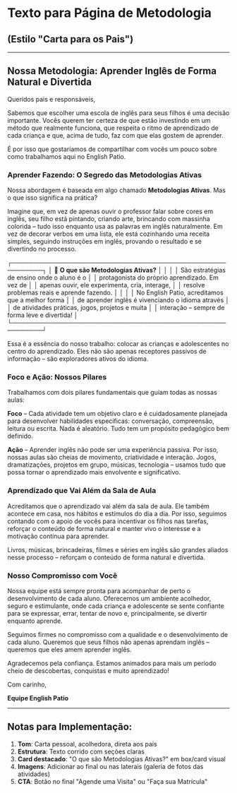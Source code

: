 # Texto para Página de Metodologia
## (Estilo "Carta para os Pais")

---

## Nossa Metodologia: Aprender Inglês de Forma Natural e Divertida

Queridos pais e responsáveis,

Sabemos que escolher uma escola de inglês para seus filhos é uma decisão importante. Vocês querem ter certeza de que estão investindo em um método que realmente funciona, que respeita o ritmo de aprendizado de cada criança e que, acima de tudo, faz com que elas gostem de aprender.

É por isso que gostaríamos de compartilhar com vocês um pouco sobre como trabalhamos aqui no English Patio.

### Aprender Fazendo: O Segredo das Metodologias Ativas

Nossa abordagem é baseada em algo chamado **Metodologias Ativas**. Mas o que isso significa na prática?

Imagine que, em vez de apenas ouvir o professor falar sobre cores em inglês, seu filho está pintando, criando arte, brincando com massinha colorida – tudo isso enquanto usa as palavras em inglês naturalmente. Em vez de decorar verbos em uma lista, ele está cozinhando uma receita simples, seguindo instruções em inglês, provando o resultado e se divertindo no processo.

┌─────────────────────────────────────────────────────────┐
│  🎯 **O que são Metodologias Ativas?**                  │
│                                                          │
│  São estratégias de ensino onde o aluno é o             │
│  protagonista do próprio aprendizado. Em vez de         │
│  apenas ouvir, ele experimenta, cria, interage,         │
│  resolve problemas reais e aprende fazendo.             │
│                                                          │
│  No English Patio, acreditamos que a melhor forma       │
│  de aprender inglês é vivenciando o idioma através      │
│  de atividades práticas, jogos, projetos e muita       │
│  interação – sempre de forma leve e divertida!          │
└─────────────────────────────────────────────────────────┘

Essa é a essência do nosso trabalho: colocar as crianças e adolescentes no centro do aprendizado. Eles não são apenas receptores passivos de informação – são exploradores ativos do idioma.

### Foco e Ação: Nossos Pilares

Trabalhamos com dois pilares fundamentais que guiam todas as nossas aulas:

**Foco** – Cada atividade tem um objetivo claro e é cuidadosamente planejada para desenvolver habilidades específicas: conversação, compreensão, leitura ou escrita. Nada é aleatório. Tudo tem um propósito pedagógico bem definido.

**Ação** – Aprender inglês não pode ser uma experiência passiva. Por isso, nossas aulas são cheias de movimento, criatividade e interação. Jogos, dramatizações, projetos em grupo, músicas, tecnologia – usamos tudo que possa tornar o aprendizado mais envolvente e significativo.

### Aprendizado que Vai Além da Sala de Aula

Acreditamos que o aprendizado vai além da sala de aula. Ele também acontece em casa, nos hábitos e estímulos do dia a dia. Por isso, seguimos contando com o apoio de vocês para incentivar os filhos nas tarefas, reforçar o conteúdo de forma natural e manter vivo o interesse e a motivação contínua para aprender.

Livros, músicas, brincadeiras, filmes e séries em inglês são grandes aliados nesse processo – reforçam o conteúdo de forma natural e divertida.

### Nosso Compromisso com Você

Nossa equipe está sempre pronta para acompanhar de perto o desenvolvimento de cada aluno. Oferecemos um ambiente acolhedor, seguro e estimulante, onde cada criança e adolescente se sente confiante para se expressar, errar, tentar de novo e, principalmente, se divertir enquanto aprende.

Seguimos firmes no compromisso com a qualidade e o desenvolvimento de cada aluno. Queremos que seus filhos não apenas aprendam inglês – queremos que eles amem aprender inglês.

Agradecemos pela confiança. Estamos animados para mais um período cheio de descobertas, conquistas e muito aprendizado!

Com carinho,

**Equipe English Patio**

---

## Notas para Implementação:

1. **Tom**: Carta pessoal, acolhedora, direta aos pais
2. **Estrutura**: Texto corrido com seções claras
3. **Card destacado**: "O que são Metodologias Ativas?" em box/card visual
4. **Imagens**: Adicionar ao final ou nas laterais (galeria de fotos das atividades)
5. **CTA**: Botão no final "Agende uma Visita" ou "Faça sua Matrícula"
